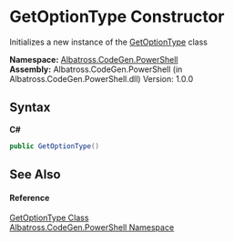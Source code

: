 # GetOptionType Constructor 
 

Initializes a new instance of the <a href="7cc0e047-c7c1-9239-91a4-0c24f5efa206">GetOptionType</a> class

**Namespace:**&nbsp;<a href="2d65aacd-c98f-bceb-356d-e6ad958655fd">Albatross.CodeGen.PowerShell</a><br />**Assembly:**&nbsp;Albatross.CodeGen.PowerShell (in Albatross.CodeGen.PowerShell.dll) Version: 1.0.0

## Syntax

**C#**<br />
``` C#
public GetOptionType()
```


## See Also


#### Reference
<a href="7cc0e047-c7c1-9239-91a4-0c24f5efa206">GetOptionType Class</a><br /><a href="2d65aacd-c98f-bceb-356d-e6ad958655fd">Albatross.CodeGen.PowerShell Namespace</a><br />